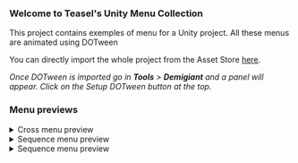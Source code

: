 ### Welcome to Teasel's Unity Menu Collection
This project contains exemples of menu for a Unity project. All these menus are animated using DOTween

You can directly import the whole project from the Asset Store [here]().

_Once DOTween is imported go in **Tools** > **Demigiant** and a panel will appear. Click on the Setup DOTween button at the top._

### Menu previews

<details>
  <summary>Cross menu preview</summary>
  ![Cross menu preview](https://i.imgur.com/cIGONIY.gif)
</details>

<details>
  <summary>Sequence menu preview</summary>
  ![Sequence menu preview](https://i.imgur.com/nLMP4Mc.gif)
</details>

<details>
  <summary>Sequence menu preview</summary>
  ![Sliding menu preview](https://i.imgur.com/jMYCGQi.gif)
</details>
